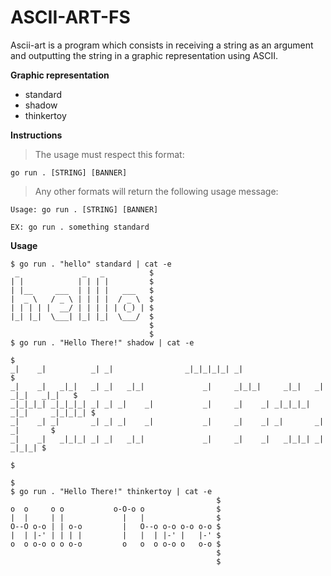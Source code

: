 # ASCII-ART-FS

Ascii-art is a program which consists in receiving a string as an argument and outputting the string in a graphic representation using ASCII.

**Graphic representation**

- standard
- shadow
- thinkertoy

**Instructions**

>The usage must respect this format:

```
go run . [STRING] [BANNER]
```

>Any other formats will return the following usage message:

```
Usage: go run . [STRING] [BANNER]

EX: go run . something standard
```

**Usage**

```
$ go run . "hello" standard | cat -e
 _              _   _          $
| |            | | | |         $
| |__     ___  | | | |   ___   $
|  _ \   / _ \ | | | |  / _ \  $
| | | | |  __/ | | | | | (_) | $
|_| |_|  \___| |_| |_|  \___/  $
                               $
                               $
$ go run . "Hello There!" shadow | cat -e
                                                                                      $
_|    _|          _| _|                _|_|_|_|_| _|                                  $
_|    _|   _|_|   _| _|   _|_|             _|     _|_|_|     _|_|   _|  _|_|   _|_|   $
_|_|_|_| _|_|_|_| _| _| _|    _|           _|     _|    _| _|_|_|_| _|_|     _|_|_|_| $
_|    _| _|       _| _| _|    _|           _|     _|    _| _|       _|       _|       $
_|    _|   _|_|_| _| _|   _|_|             _|     _|    _|   _|_|_| _|         _|_|_| $
                                                                                      $
                                                                                      $
$ go run . "Hello There!" thinkertoy | cat -e
                                              $
o  o     o o           o-O-o o                $
|  |     | |             |   |                $
O--O o-o | | o-o         |   O--o o-o o-o o-o $
|  | |-' | | | |         |   |  | |-' |   |-' $
o  o o-o o o o-o         o   o  o o-o o   o-o $
                                              $
                                              $
```
